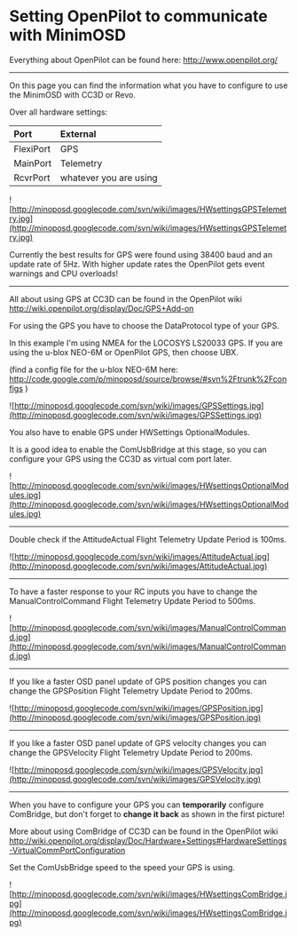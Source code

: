 # Setting OpenPilot to communicate with MinimOSD #


Everything about OpenPilot can be found here: http://www.openpilot.org/



---



On this page you can find the information what you have to configure to use the MinimOSD with CC3D or Revo.


Over all hardware settings:

| **Port** | **External** |
|:---------|:-------------|
| FlexiPort | GPS          |
| MainPort | Telemetry    |
| RcvrPort | whatever you are using |


![http://minoposd.googlecode.com/svn/wiki/images/HWsettingsGPSTelemetry.jpg](http://minoposd.googlecode.com/svn/wiki/images/HWsettingsGPSTelemetry.jpg)


Currently the best results for GPS were found using 38400 baud and an update rate of 5Hz.
With higher update rates the OpenPilot gets event warnings and CPU overloads!



---



All about using GPS at CC3D can be found in the OpenPilot wiki http://wiki.openpilot.org/display/Doc/GPS+Add-on

For using the GPS you have to choose the DataProtocol type of your GPS.

In this example I'm using NMEA for the LOCOSYS LS20033 GPS. If you are using the u-blox NEO-6M or OpenPilot GPS, then choose UBX.

(find a config file for the u-blox NEO-6M here: http://code.google.com/p/minoposd/source/browse/#svn%2Ftrunk%2Fconfigs )

![http://minoposd.googlecode.com/svn/wiki/images/GPSSettings.jpg](http://minoposd.googlecode.com/svn/wiki/images/GPSSettings.jpg)

You also have to enable GPS under HWSettings OptionalModules.

It is a good idea to enable the ComUsbBridge at this stage, so you can configure your GPS using the CC3D as virtual com port later.

![http://minoposd.googlecode.com/svn/wiki/images/HWsettingsOptionalModules.jpg](http://minoposd.googlecode.com/svn/wiki/images/HWsettingsOptionalModules.jpg)



---



Double check if the AttitudeActual Flight Telemetry Update Period is 100ms.

![http://minoposd.googlecode.com/svn/wiki/images/AttitudeActual.jpg](http://minoposd.googlecode.com/svn/wiki/images/AttitudeActual.jpg)



---



To have a faster response to your RC inputs you have to change the ManualControlCommand Flight Telemetry Update Period to 500ms.

![http://minoposd.googlecode.com/svn/wiki/images/ManualControlCommand.jpg](http://minoposd.googlecode.com/svn/wiki/images/ManualControlCommand.jpg)



---



If you like a faster OSD panel update of GPS position changes you can change the GPSPosition Flight Telemetry Update Period to 200ms.

![http://minoposd.googlecode.com/svn/wiki/images/GPSPosition.jpg](http://minoposd.googlecode.com/svn/wiki/images/GPSPosition.jpg)



---



If you like a faster OSD panel update of GPS velocity changes you can change the GPSVelocity Flight Telemetry Update Period to 200ms.

![http://minoposd.googlecode.com/svn/wiki/images/GPSVelocity.jpg](http://minoposd.googlecode.com/svn/wiki/images/GPSVelocity.jpg)



---



When you have to configure your GPS you can **temporarily** configure ComBridge, but don't forget to **change it back** as shown in the first picture!

More about using ComBridge of CC3D can be found in the OpenPilot wiki http://wiki.openpilot.org/display/Doc/Hardware+Settings#HardwareSettings-VirtualCommPortConfiguration

Set the ComUsbBridge speed to the speed your GPS is using.

![http://minoposd.googlecode.com/svn/wiki/images/HWsettingsComBridge.jpg](http://minoposd.googlecode.com/svn/wiki/images/HWsettingsComBridge.jpg)